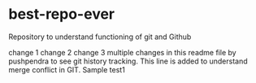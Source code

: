 # best-repo-ever
Repository to understand functioning of git and Github

change 1
change 2
change 3
multiple changes in this readme file by pushpendra to see git history tracking.
This line is added to understand merge conflict in GIT. Sample test1
